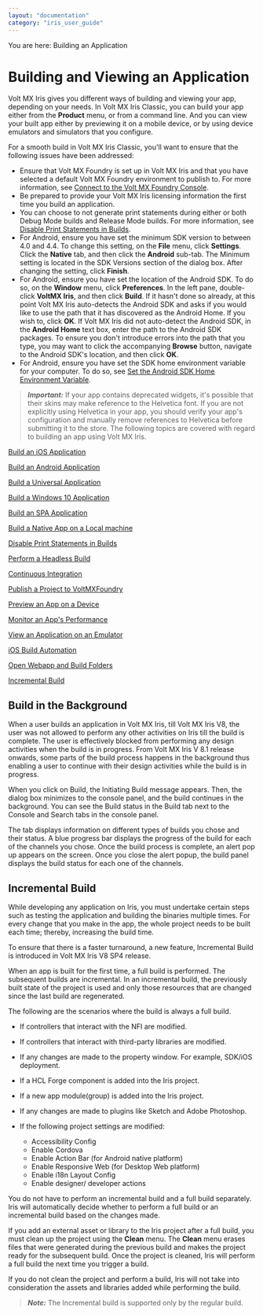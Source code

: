 ```yaml
---
layout: "documentation"
category: "iris_user_guide"
---
```

                          

You are here: Building an Application

Building and Viewing an Application
===================================

Volt MX  Iris gives you different ways of building and viewing your app, depending on your needs. In Volt MX Iris Classic, you can build your app either from the **Product** menu, or from a command line. And you can view your built app either by previewing it on a mobile device, or by using device emulators and simulators that you configure.

For a smooth build in Volt MX Iris Classic, you'll want to ensure that the following issues have been addressed:

*   Ensure that Volt MX Foundry is set up in Volt MX Iris and that you have selected a default Volt MX Foundry environment to publish to. For more information, see [Connect to the Volt MX Foundry Console](Connect_to_VoltMXFoundry.html).
*   Be prepared to provide your Volt MX Iris licensing information the first time you build an application.
*   You can choose to not generate print statements during either or both Debug Mode builds and Release Mode builds. For more information, see [Disable Print Statements in Builds](DisablePrintStatementsInBuilds.html).
*   For Android, ensure you have set the minimum SDK version to between 4.0 and 4.4. To change this setting, on the **File** menu, click **Settings**. Click the **Native** tab, and then click the **Android** sub-tab. The Minimum setting is located in the SDK Versions section of the dialog box. After changing the setting, click **Finish**.
*   For Android, ensure you have set the location of the Android SDK. To do so, on the **Window** menu, click **Preferences**. In the left pane, double-click **VoltMX Iris**, and then click **Build**. If it hasn't done so already, at this point Volt MX Iris auto-detects the Android SDK and asks if you would like to use the path that it has discovered as the Android Home. If you wish to, click **OK**. If Volt MX Iris did not auto-detect the Android SDK, in the **Android Home** text box, enter the path to the Android SDK packages. To ensure you don't introduce errors into the path that you type, you may want to click the accompanying **Browse** button, navigate to the Android SDK's location, and then click **OK**.
*   For Android, ensure you have set the SDK home environment variable for your computer. To do so, see [Set the Android SDK Home Environment Variable](SUG_Android.html#set-the-android-sdk-home-environment-variable).

> **_Important:_** If your app contains deprecated widgets, it's possible that their skins may make reference to the Helvetica font. If you are not explicitly using Helvetica in your app, you should verify your app's configuration and manually remove references to Helvetica before submitting it to the store. The following topics are covered with regard to building an app using Volt MX Iris.

[Build an iOS Application](BuildAnAppForiOS.html)

[Build an Android Application](BuildAnAppForAndroid.html)

[Build a Universal Application](BuildUniversalApp.html)

[Build a Windows 10 Application](BuildApplicationsForWindows10.html)

[Build an SPA Application](BuildAnSPAApplication.html)

[Build a Native App on a Local machine](LocalBuildStarter.html)

[Disable Print Statements in Builds](DisablePrintStatementsInBuilds.html)

[Perform a Headless Build](CommandLine.html)

[Continuous Integration](CI_BUILD_VoltMX_Iris_Classic.html)

[Publish a Project to VoltMXFoundry](PublishVoltMXFoundryServicesApp.html)

[Preview an App on a Device](PreviewAnAppOnADevice.html#FunctionalPreviewEnterprise.html)

[Monitor an App's Performance](MonitorAppPerformance.html)

[View an Application on an Emulator](Viewing_an_Application_on_Emulators.html)

[iOS Build Automation](iOS_Automatic_Output_Generation.html)

[Open Webapp and Build Folders](OpenBuildFolder.html)

[Incremental Build](#incremental-build)

Build in the Background
-----------------------

When a user builds an application in Volt MX Iris, till Volt MX Iris V8, the user was not allowed to perform any other activities on Iris till the build is complete. The user is effectively blocked from performing any design activities when the build is in progress. From Volt MX Iris V 8.1 release onwards, some parts of the build process happens in the background thus enabling a user to continue with their design activities while the build is in progress.

When you click on Build, the Initiating Build message appears. Then, the dialog box minimizes to the console panel, and the build continues in the background. You can see the Build status in the Build tab next to the Console and Search tabs in the console panel.

The tab displays information on different types of builds you chose and their status. A blue progress bar displays the progress of the build for each of the channels you chose. Once the build process is complete, an alert pop up appears on the screen. Once you close the alert popup, the build panel displays the build status for each one of the channels.

Incremental Build
-----------------

While developing any application on Iris, you must undertake certain steps such as testing the application and building the binaries multiple times. For every change that you make in the app, the whole project needs to be built each time; thereby, increasing the build time.

To ensure that there is a faster turnaround, a new feature, Incremental Build is introduced in Volt MX Iris V8 SP4 release.

When an app is built for the first time, a full build is performed. The subsequent builds are incremental. In an incremental build, the previously built state of the project is used and only those resources that are changed since the last build are regenerated.

The following are the scenarios where the build is always a full build.

*   If controllers that interact with the NFI are modified.
    
*   If controllers that interact with third-party libraries are modified.
    
*   If any changes are made to the property window. For example, SDK/iOS deployment.
    
*   If a HCL Forge component is added into the Iris project.
    
*   If a new app module(group) is added into the Iris project.
    
*   If any changes are made to plugins like Sketch and Adobe Photoshop.
    
*   If the following project settings are modified:
    *   Accessibility Config
    *   Enable Cordova
    *   Enable Action Bar (for Android native platform)
    *   Enable Responsive Web (for Desktop Web platform)
    *   Enable i18n Layout Config
    *   Enable designer/ developer actions

You do not have to perform an incremental build and a full build separately. Iris will automatically decide whether to perform a full build or an incremental build based on the changes made.

If you add an external asset or library to the Iris project after a full build, you must clean up the project using the **Clean** menu. The **Clean** menu erases files that were generated during the previous build and makes the project ready for the subsequent build. Once the project is cleaned, Iris will perform a full build the next time you trigger a build.

If you do not clean the project and perform a build, Iris will not take into consideration the assets and libraries added while performing the build.

> **_Note:_** The Incremental build is supported only by the regular build.

